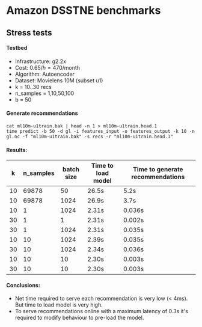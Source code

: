 # Amazon DSSTNE benchmarks

## Stress tests

#### Testbed

* Infrastructure: g2.2x
* Cost: 0.65$/h = 470$/month
* Algorithm: Autoencoder
* Dataset: Movielens 10M (subset u1)
* k = 10..30 recs
* n_samples = 1,10,50,100
* b = 50

#### Generate recommendations
```
cat ml10m-u1train.bak | head -n 1 > ml10m-u1train.head.1
time predict -b 50 -d gl -i features_input -o features_output -k 10 -n gl.nc -f "ml10m-u1train.bak" -s recs -r "ml10m-u1train.head.1"
```

#### Results:
| k | n_samples | batch size | Time to load model | Time to generate recommendations
| --- | -----------| ---- | --- | ---
| 10 | 69878 | 50 | 26.5s | 5.2s
| 10 | 69878 | 1024 | 26.9s | 3.7s
| 10 | 1 | 1024 | 2.31s | 0.036s
| 30 | 1 | 1 | 2.31s | 0.002s
| 30 | 1 | 1024 | 2.31s | 0.035s
| 10 | 10 | 1024 | 2.39s | 0.035s
| 30 | 10 | 1024 | 2.34s | 0.036s
| 10 | 10 | 10 | 2.30s | 0.003s
| 30 | 10 | 10 | 2.30s | 0.003s


#### Conclusions:
* Net time required to serve each recommendation is very low (< 4ms). But time to load model is very high.
* To serve recommendations online with a maximum latency of 0.3s it's required to modify behaviour to pre-load the model.
